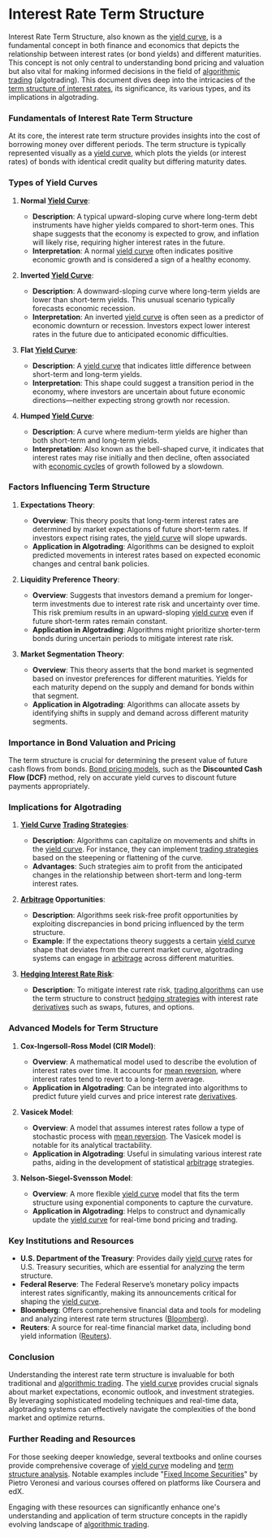 # Interest Rate Term Structure

Interest Rate Term Structure, also known as the [yield curve](../y/yield_curve.md), is a fundamental concept in both finance and economics that depicts the relationship between interest rates (or bond yields) and different maturities. This concept is not only central to understanding bond pricing and valuation but also vital for making informed decisions in the field of [algorithmic trading](../a/algorithmic_trading.md) (algotrading). This document dives deep into the intricacies of the [term structure of interest rates](../t/term_structure_of_interest_rates.md), its significance, its various types, and its implications in algotrading.

### Fundamentals of Interest Rate Term Structure

At its core, the interest rate term structure provides insights into the cost of borrowing money over different periods. The term structure is typically represented visually as a [yield curve](../y/yield_curve.md), which plots the yields (or interest rates) of bonds with identical credit quality but differing maturity dates.

### Types of Yield Curves

1. **Normal [Yield Curve](../y/yield_curve.md)**: 
   - **Description**: A typical upward-sloping curve where long-term debt instruments have higher yields compared to short-term ones. This shape suggests that the economy is expected to grow, and inflation will likely rise, requiring higher interest rates in the future.
   - **Interpretation**: A normal [yield curve](../y/yield_curve.md) often indicates positive economic growth and is considered a sign of a healthy economy.

2. **Inverted [Yield Curve](../y/yield_curve.md)**: 
   - **Description**: A downward-sloping curve where long-term yields are lower than short-term yields. This unusual scenario typically forecasts economic recession.
   - **Interpretation**: An inverted [yield curve](../y/yield_curve.md) is often seen as a predictor of economic downturn or recession. Investors expect lower interest rates in the future due to anticipated economic difficulties.

3. **Flat [Yield Curve](../y/yield_curve.md)**: 
   - **Description**: A [yield curve](../y/yield_curve.md) that indicates little difference between short-term and long-term yields. 
   - **Interpretation**: This shape could suggest a transition period in the economy, where investors are uncertain about future economic directions—neither expecting strong growth nor recession.

4. **Humped [Yield Curve](../y/yield_curve.md)**: 
   - **Description**: A curve where medium-term yields are higher than both short-term and long-term yields.
   - **Interpretation**: Also known as the bell-shaped curve, it indicates that interest rates may rise initially and then decline, often associated with [economic cycles](../e/economic_cycles.md) of growth followed by a slowdown.

### Factors Influencing Term Structure

1. **Expectations Theory**: 
   - **Overview**: This theory posits that long-term interest rates are determined by market expectations of future short-term rates. If investors expect rising rates, the [yield curve](../y/yield_curve.md) will slope upwards.
   - **Application in Algotrading**: Algorithms can be designed to exploit predicted movements in interest rates based on expected economic changes and central bank policies.

2. **Liquidity Preference Theory**: 
   - **Overview**: Suggests that investors demand a premium for longer-term investments due to interest rate risk and uncertainty over time. This risk premium results in an upward-sloping [yield curve](../y/yield_curve.md) even if future short-term rates remain constant.
   - **Application in Algotrading**: Algorithms might prioritize shorter-term bonds during uncertain periods to mitigate interest rate risk.

3. **Market Segmentation Theory**: 
   - **Overview**: This theory asserts that the bond market is segmented based on investor preferences for different maturities. Yields for each maturity depend on the supply and demand for bonds within that segment.
   - **Application in Algotrading**: Algorithms can allocate assets by identifying shifts in supply and demand across different maturity segments.

### Importance in Bond Valuation and Pricing

The term structure is crucial for determining the present value of future cash flows from bonds. [Bond pricing models](../b/bond_pricing_models.md), such as the **Discounted Cash Flow (DCF)** method, rely on accurate yield curves to discount future payments appropriately.

### Implications for Algotrading

1. **[Yield Curve](../y/yield_curve.md) [Trading Strategies](../t/trading_strategies.md)**:
   - **Description**: Algorithms can capitalize on movements and shifts in the [yield curve](../y/yield_curve.md). For instance, they can implement [trading strategies](../t/trading_strategies.md) based on the steepening or flattening of the curve.
   - **Advantages**: Such strategies aim to profit from the anticipated changes in the relationship between short-term and long-term interest rates.

2. **[Arbitrage](../a/arbitrage.md) Opportunities**:
   - **Description**: Algorithms seek risk-free profit opportunities by exploiting discrepancies in bond pricing influenced by the term structure.
   - **Example**: If the expectations theory suggests a certain [yield curve](../y/yield_curve.md) shape that deviates from the current market curve, algotrading systems can engage in [arbitrage](../a/arbitrage.md) across different maturities.

3. **[Hedging Interest Rate Risk](../h/hedging_interest_rate_risk.md)**:
   - **Description**: To mitigate interest rate risk, [trading algorithms](../t/trading_algorithms.md) can use the term structure to construct [hedging strategies](../h/hedging_strategies.md) with interest rate [derivatives](../d/derivatives.md) such as swaps, futures, and options.

### Advanced Models for Term Structure

1. **Cox-Ingersoll-Ross Model (CIR Model)**:
   - **Overview**: A mathematical model used to describe the evolution of interest rates over time. It accounts for [mean reversion](../m/mean_reversion.md), where interest rates tend to revert to a long-term average.
   - **Application in Algotrading**: Can be integrated into algorithms to predict future yield curves and price interest rate [derivatives](../d/derivatives.md).

2. **Vasicek Model**:
   - **Overview**: A model that assumes interest rates follow a type of stochastic process with [mean reversion](../m/mean_reversion.md). The Vasicek model is notable for its analytical tractability.
   - **Application in Algotrading**: Useful in simulating various interest rate paths, aiding in the development of statistical [arbitrage](../a/arbitrage.md) strategies.

3. **Nelson-Siegel-Svensson Model**:
   - **Overview**: A more flexible [yield curve](../y/yield_curve.md) model that fits the term structure using exponential components to capture the curvature.
   - **Application in Algotrading**: Helps to construct and dynamically update the [yield curve](../y/yield_curve.md) for real-time bond pricing and trading.

### Key Institutions and Resources

- **U.S. Department of the Treasury**: Provides daily [yield curve](../y/yield_curve.md) rates for U.S. Treasury securities, which are essential for analyzing the term structure.
- **Federal Reserve**: The Federal Reserve’s monetary policy impacts interest rates significantly, making its announcements critical for shaping the [yield curve](../y/yield_curve.md).
- **Bloomberg**: Offers comprehensive financial data and tools for modeling and analyzing interest rate term structures ([Bloomberg](https://www.bloomberg.com)).
- **Reuters**: A source for real-time financial market data, including bond yield information ([Reuters](https://www.reuters.com)).

### Conclusion

Understanding the interest rate term structure is invaluable for both traditional and [algorithmic trading](../a/algorithmic_trading.md). The [yield curve](../y/yield_curve.md) provides crucial signals about market expectations, economic outlook, and investment strategies. By leveraging sophisticated modeling techniques and real-time data, algotrading systems can effectively navigate the complexities of the bond market and optimize returns. 

### Further Reading and Resources

For those seeking deeper knowledge, several textbooks and online courses provide comprehensive coverage of [yield curve](../y/yield_curve.md) modeling and [term structure analysis](../t/term_structure_analysis.md). Notable examples include "[Fixed Income Securities](../f/fixed_income_securities.md)" by Pietro Veronesi and various courses offered on platforms like Coursera and edX.

Engaging with these resources can significantly enhance one's understanding and application of term structure concepts in the rapidly evolving landscape of [algorithmic trading](../a/algorithmic_trading.md).
